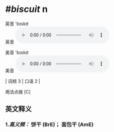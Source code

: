 # ***\#biscuit*** n
英音 'bɪskɪt  
英音
<audio src="./media/biscuit-B.aac" controls="controls"></audio>

美音 'bɪskɪt  
美音
<audio src="./media/biscuit.aac" controls="controls"></audio>



| 词频 3 | 口语 2 |  

用法点拨  [C]

英文释义
---
### 1.*高义频：* **饼干 (BrE)； 面包干 (AmE)**  


